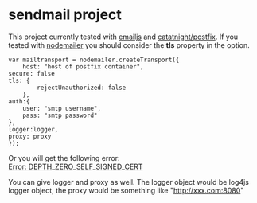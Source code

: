 # sendmail project

This project currently tested with [emailjs](https://www.npmjs.com/package/emailjs) and [catatnight/postfix](https://hub.docker.com/r/catatnight/postfix/). If you tested with [nodemailer](https://www.npmjs.com/package/nodemailer) you should consider the __tls__ property in the option.  

    var mailtransport = nodemailer.createTransport({
        host: "host of postfix container",
	secure: false
	tls: {
            rejectUnauthorized: false
        },
	auth:{
	    user: "smtp username",
	    pass: "smtp password"
	},
	logger:logger,
	proxy: proxy
    });

Or you will get the following error:  
[Error: DEPTH_ZERO_SELF_SIGNED_CERT](https://stackoverflow.com/questions/28259239/nodemailer-depth-zero-self-signed-cert)

You can give logger and proxy as well. The logger object would be log4js logger object, the proxy would be something like "http://xxx.com:8080"

